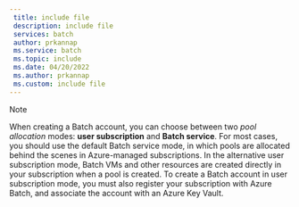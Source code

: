```yaml
---
 title: include file
 description: include file
 services: batch
 author: prkannap
 ms.service: batch
 ms.topic: include
 ms.date: 04/20/2022
 ms.author: prkannap
 ms.custom: include file
---
```


> [!NOTE]
> When creating a Batch account, you can choose between two *pool allocation* modes: **user subscription** and **Batch service**. For most cases, you should use the default Batch service mode, in which pools are allocated behind the scenes in Azure-managed subscriptions. In the alternative user subscription mode, Batch VMs and other resources are created directly in your subscription when a pool is created. To create a Batch account in user subscription mode, you must also register your subscription with Azure Batch, and associate the account with an Azure Key Vault.
